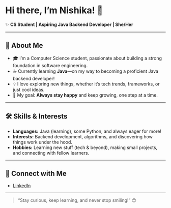 # Hi there, I’m Nishika! 👋

✨ **CS Student | Aspiring Java Backend Developer | She/Her**

---

## 🚀 About Me

- 🎓 I’m a Computer Science student, passionate about building a strong foundation in software engineering.
- ☕ Currently learning **Java**—on my way to becoming a proficient Java backend developer!
- 💡 I love exploring new things, whether it’s tech trends, frameworks, or just cool ideas.
- 🌈 My goal: **Always stay happy** and keep growing, one step at a time.

---

## 🛠️ Skills & Interests

- **Languages:** Java (learning), some Python, and always eager for more!
- **Interests:** Backend development, algorithms, and discovering how things work under the hood.
- **Hobbies:** Learning new stuff (tech & beyond), making small projects, and connecting with fellow learners.

---

## 🔗 Connect with Me

- [LinkedIn](https://www.linkedin.com/in/rachel-nishika-b8114034a/)

---

> “Stay curious, keep learning, and never stop smiling!” 😊

